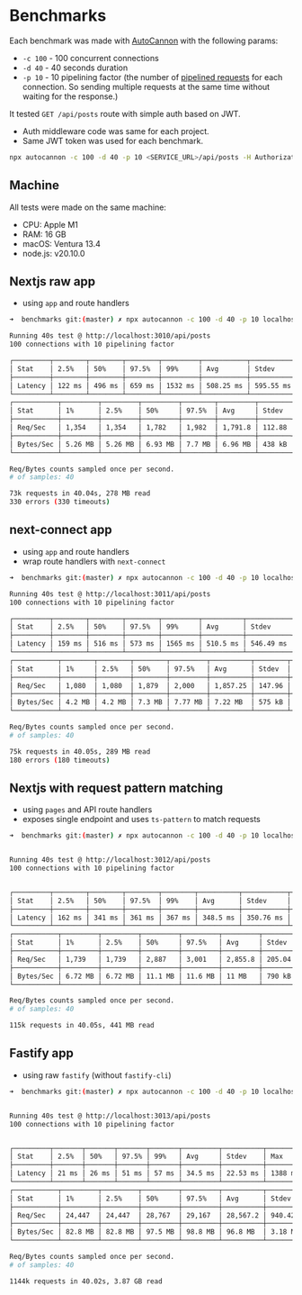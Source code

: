 # Benchmarks

Each benchmark was made with [AutoCannon](https://github.com/mcollina/autocannon) with the following params:

- `-c 100` - 100 concurrent connections
- `-d 40` - 40 seconds duration
- `-p 10` - 10 pipelining factor (the number of [pipelined requests](https://en.wikipedia.org/wiki/HTTP_pipelining) for each connection. So sending multiple requests at the same time without waiting for the response.)

It tested `GET /api/posts` route with simple auth based on JWT.

- Auth middleware code was same for each project.
- Same JWT token was used for each benchmark.


```sh
npx autocannon -c 100 -d 40 -p 10 <SERVICE_URL>/api/posts -H Authorization="Bearer eyJhbGciOiJIUzUxMiJ9.eyJpc3MiOiJvcmc6bWljaGFsY3p1a206aXNzdWVyIiwiYXVkIjoib3JnOm1pY2hhbGN6dWttOmF1ZGllbmNlIn0.CHaB_qZjIuKMYc487Jscj-KCyj1OuW8-e1R1d1n0KucsF2t_XtXNDzjOk7qowhpVLwF_GBzgUvPYoCi3BUmSyQ"
```


## Machine

All tests were made on the same machine:

- CPU: Apple M1
- RAM: 16 GB
- macOS: Ventura 13.4
- node.js: v20.10.0


## Nextjs raw app

- using `app` and route handlers

```sh
➜  benchmarks git:(master) ✗ npx autocannon -c 100 -d 40 -p 10 localhost:3010/api/posts -H Authorization="Bearer eyJhbGciOiJIUzUxMiJ9.eyJpc3MiOiJvcmc6bWljaGFsY3p1a206aXNzdWVyIiwiYXVkIjoib3JnOm1pY2hhbGN6dWttOmF1ZGllbmNlIn0.CHaB_qZjIuKMYc487Jscj-KCyj1OuW8-e1R1d1n0KucsF2t_XtXNDzjOk7qowhpVLwF_GBzgUvPYoCi3BUmSyQ"

Running 40s test @ http://localhost:3010/api/posts
100 connections with 10 pipelining factor

┌─────────┬────────┬────────┬────────┬─────────┬───────────┬───────────┬─────────┐
│ Stat    │ 2.5%   │ 50%    │ 97.5%  │ 99%     │ Avg       │ Stdev     │ Max     │
├─────────┼────────┼────────┼────────┼─────────┼───────────┼───────────┼─────────┤
│ Latency │ 122 ms │ 496 ms │ 659 ms │ 1532 ms │ 508.25 ms │ 595.55 ms │ 9935 ms │
└─────────┴────────┴────────┴────────┴─────────┴───────────┴───────────┴─────────┘
┌───────────┬─────────┬─────────┬─────────┬────────┬─────────┬────────┬─────────┐
│ Stat      │ 1%      │ 2.5%    │ 50%     │ 97.5%  │ Avg     │ Stdev  │ Min     │
├───────────┼─────────┼─────────┼─────────┼────────┼─────────┼────────┼─────────┤
│ Req/Sec   │ 1,354   │ 1,354   │ 1,782   │ 1,982  │ 1,791.8 │ 112.88 │ 1,354   │
├───────────┼─────────┼─────────┼─────────┼────────┼─────────┼────────┼─────────┤
│ Bytes/Sec │ 5.26 MB │ 5.26 MB │ 6.93 MB │ 7.7 MB │ 6.96 MB │ 438 kB │ 5.26 MB │
└───────────┴─────────┴─────────┴─────────┴────────┴─────────┴────────┴─────────┘

Req/Bytes counts sampled once per second.
# of samples: 40

73k requests in 40.04s, 278 MB read
330 errors (330 timeouts)
```

## next-connect app

- using `app` and route handlers
- wrap route handlers with `next-connect`

```sh
➜  benchmarks git:(master) ✗ npx autocannon -c 100 -d 40 -p 10 localhost:3011/api/posts -H Authorization="Bearer eyJhbGciOiJIUzUxMiJ9.eyJpc3MiOiJvcmc6bWljaGFsY3p1a206aXNzdWVyIiwiYXVkIjoib3JnOm1pY2hhbGN6dWttOmF1ZGllbmNlIn0.CHaB_qZjIuKMYc487Jscj-KCyj1OuW8-e1R1d1n0KucsF2t_XtXNDzjOk7qowhpVLwF_GBzgUvPYoCi3BUmSyQ"

Running 40s test @ http://localhost:3011/api/posts
100 connections with 10 pipelining factor

┌─────────┬────────┬────────┬────────┬─────────┬──────────┬───────────┬─────────┐
│ Stat    │ 2.5%   │ 50%    │ 97.5%  │ 99%     │ Avg      │ Stdev     │ Max     │
├─────────┼────────┼────────┼────────┼─────────┼──────────┼───────────┼─────────┤
│ Latency │ 159 ms │ 516 ms │ 573 ms │ 1565 ms │ 510.5 ms │ 546.49 ms │ 9822 ms │
└─────────┴────────┴────────┴────────┴─────────┴──────────┴───────────┴─────────┘
┌───────────┬────────┬────────┬────────┬─────────┬──────────┬────────┬────────┐
│ Stat      │ 1%     │ 2.5%   │ 50%    │ 97.5%   │ Avg      │ Stdev  │ Min    │
├───────────┼────────┼────────┼────────┼─────────┼──────────┼────────┼────────┤
│ Req/Sec   │ 1,080  │ 1,080  │ 1,879  │ 2,000   │ 1,857.25 │ 147.96 │ 1,080  │
├───────────┼────────┼────────┼────────┼─────────┼──────────┼────────┼────────┤
│ Bytes/Sec │ 4.2 MB │ 4.2 MB │ 7.3 MB │ 7.77 MB │ 7.22 MB  │ 575 kB │ 4.2 MB │
└───────────┴────────┴────────┴────────┴─────────┴──────────┴────────┴────────┘

Req/Bytes counts sampled once per second.
# of samples: 40

75k requests in 40.05s, 289 MB read
180 errors (180 timeouts)
```

## Nextjs with request pattern matching

- using `pages` and API route handlers
- exposes single endpoint and uses `ts-pattern` to match requests

```sh
➜  benchmarks git:(master) ✗ npx autocannon -c 100 -d 40 -p 10 localhost:3012/api/posts -H Authorization="Bearer eyJhbGciOiJIUzUxMiJ9.eyJpc3MiOiJvcmc6bWljaGFsY3p1a206aXNzdWVyIiwiYXVkIjoib3JnOm1pY2hhbGN6dWttOmF1ZGllbmNlIn0.CHaB_qZjIuKMYc487Jscj-KCyj1OuW8-e1R1d1n0KucsF2t_XtXNDzjOk7qowhpVLwF_GBzgUvPYoCi3BUmSyQ"


Running 40s test @ http://localhost:3012/api/posts
100 connections with 10 pipelining factor


┌─────────┬────────┬────────┬────────┬────────┬──────────┬───────────┬─────────┐
│ Stat    │ 2.5%   │ 50%    │ 97.5%  │ 99%    │ Avg      │ Stdev     │ Max     │
├─────────┼────────┼────────┼────────┼────────┼──────────┼───────────┼─────────┤
│ Latency │ 162 ms │ 341 ms │ 361 ms │ 367 ms │ 348.5 ms │ 350.76 ms │ 8736 ms │
└─────────┴────────┴────────┴────────┴────────┴──────────┴───────────┴─────────┘
┌───────────┬─────────┬─────────┬─────────┬─────────┬─────────┬────────┬─────────┐
│ Stat      │ 1%      │ 2.5%    │ 50%     │ 97.5%   │ Avg     │ Stdev  │ Min     │
├───────────┼─────────┼─────────┼─────────┼─────────┼─────────┼────────┼─────────┤
│ Req/Sec   │ 1,739   │ 1,739   │ 2,887   │ 3,001   │ 2,855.8 │ 205.04 │ 1,739   │
├───────────┼─────────┼─────────┼─────────┼─────────┼─────────┼────────┼─────────┤
│ Bytes/Sec │ 6.72 MB │ 6.72 MB │ 11.1 MB │ 11.6 MB │ 11 MB   │ 790 kB │ 6.71 MB │
└───────────┴─────────┴─────────┴─────────┴─────────┴─────────┴────────┴─────────┘

Req/Bytes counts sampled once per second.
# of samples: 40

115k requests in 40.05s, 441 MB read
```

## Fastify app

- using raw `fastify` (without `fastify-cli`)

```sh
➜  benchmarks git:(master) ✗ npx autocannon -c 100 -d 40 -p 10 localhost:3013/api/posts -H Authorization="Bearer eyJhbGciOiJIUzUxMiJ9.eyJpc3MiOiJvcmc6bWljaGFsY3p1a206aXNzdWVyIiwiYXVkIjoib3JnOm1pY2hhbGN6dWttOmF1ZGllbmNlIn0.CHaB_qZjIuKMYc487Jscj-KCyj1OuW8-e1R1d1n0KucsF2t_XtXNDzjOk7qowhpVLwF_GBzgUvPYoCi3BUmSyQ"


Running 40s test @ http://localhost:3013/api/posts
100 connections with 10 pipelining factor


┌─────────┬───────┬───────┬───────┬───────┬─────────┬──────────┬─────────┐
│ Stat    │ 2.5%  │ 50%   │ 97.5% │ 99%   │ Avg     │ Stdev    │ Max     │
├─────────┼───────┼───────┼───────┼───────┼─────────┼──────────┼─────────┤
│ Latency │ 21 ms │ 26 ms │ 51 ms │ 57 ms │ 34.5 ms │ 22.53 ms │ 1388 ms │
└─────────┴───────┴───────┴───────┴───────┴─────────┴──────────┴─────────┘
┌───────────┬─────────┬─────────┬─────────┬─────────┬──────────┬─────────┬─────────┐
│ Stat      │ 1%      │ 2.5%    │ 50%     │ 97.5%   │ Avg      │ Stdev   │ Min     │
├───────────┼─────────┼─────────┼─────────┼─────────┼──────────┼─────────┼─────────┤
│ Req/Sec   │ 24,447  │ 24,447  │ 28,767  │ 29,167  │ 28,567.2 │ 940.42  │ 24,437  │
├───────────┼─────────┼─────────┼─────────┼─────────┼──────────┼─────────┼─────────┤
│ Bytes/Sec │ 82.8 MB │ 82.8 MB │ 97.5 MB │ 98.8 MB │ 96.8 MB  │ 3.18 MB │ 82.8 MB │
└───────────┴─────────┴─────────┴─────────┴─────────┴──────────┴─────────┴─────────┘

Req/Bytes counts sampled once per second.
# of samples: 40

1144k requests in 40.02s, 3.87 GB read
```

